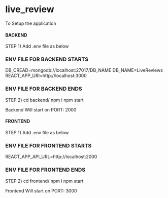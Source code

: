 # live_review
To Setup the application 

#### BACKEND #####
STEP 1) 
Add .env file as below 

### ENV FILE FOR BACKEND STARTS ###
DB_CREAD=mongodb://localhost:27017/DB_NAME
DB_NAME=LiveReviews
REACT_APP_URI=http://localhost:3000
### ENV FILE FOR BACKEND ENDS ###

STEP 2)
cd backend/
npm i
npm start

Backend Will start on PORT: 2000

#### FRONTEND #####
STEP 1) 
Add .env file as below 

### ENV FILE FOR FRONTEND STARTS ###
REACT_APP_API_URL=http://localhost:2000
### ENV FILE FOR FRONTEND ENDS ###

STEP 2) 
cd frontend/
npm i
npm start

Frontend Will start on PORT: 3000




